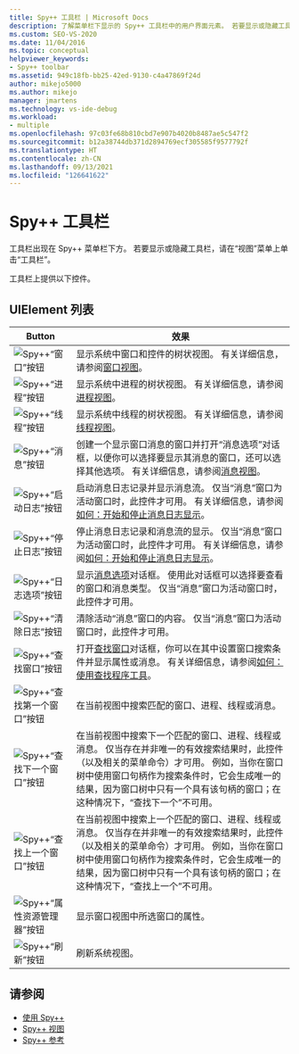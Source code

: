 ```yaml
---
title: Spy++ 工具栏 | Microsoft Docs
description: 了解菜单栏下显示的 Spy++ 工具栏中的用户界面元素。 若要显示或隐藏工具栏，请在“视图”菜单上单击“工具栏”。
ms.custom: SEO-VS-2020
ms.date: 11/04/2016
ms.topic: conceptual
helpviewer_keywords:
- Spy++ toolbar
ms.assetid: 949c18fb-bb25-42ed-9130-c4a47869f24d
author: mikejo5000
ms.author: mikejo
manager: jmartens
ms.technology: vs-ide-debug
ms.workload:
- multiple
ms.openlocfilehash: 97c03fe68b810cbd7e907b4020b8487ae5c547f2
ms.sourcegitcommit: b12a38744db371d2894769ecf305585f9577792f
ms.translationtype: HT
ms.contentlocale: zh-CN
ms.lasthandoff: 09/13/2021
ms.locfileid: "126641622"
---
```

# <a name="spy-toolbar"></a>Spy++ 工具栏
工具栏出现在 Spy++ 菜单栏下方。 若要显示或隐藏工具栏，请在“视图”菜单上单击“工具栏”。

 工具栏上提供以下控件。

## <a name="uielement-list"></a>UIElement 列表

|Button|效果|
|------------|------------|
|![Spy++“窗口”按钮](../debugger/media/icon_spy--_windows.gif "Icon_Spy++_Windows")|显示系统中窗口和控件的树状视图。 有关详细信息，请参阅[窗口视图](../debugger/windows-view.md)。|
|![Spy++“进程”按钮](../debugger/media/icon_spy--_processes.gif "Icon_Spy++_Processes")|显示系统中进程的树状视图。 有关详细信息，请参阅[进程视图](../debugger/processes-view.md)。|
|![Spy++“线程”按钮](../debugger/media/icon_spy--_threads.gif "Icon_Spy++_Threads")|显示系统中线程的树状视图。 有关详细信息，请参阅[线程视图](../debugger/threads-view.md)。|
|![Spy++“消息”按钮](../debugger/media/icon_spy--_messages.gif "Icon_Spy++_Messages")|创建一个显示窗口消息的窗口并打开“消息选项”对话框，以便你可以选择要显示其消息的窗口，还可以选择其他选项。 有关详细信息，请参阅[消息视图](../debugger/messages-view.md)。|
|![Spy++“启动日志”按钮](../debugger/media/icon_spy--_startlog.gif "Icon_Spy++_StartLog")|启动消息日志记录并显示消息流。 仅当“消息”窗口为活动窗口时，此控件才可用。 有关详细信息，请参阅[如何：开始和停止消息日志显示](../debugger/how-to-start-and-stop-the-message-log-display.md)。|
|![Spy++“停止日志”按钮](../debugger/media/icon_spy--_stoplog.gif "Icon_Spy++_StopLog")|停止消息日志记录和消息流的显示。 仅当“消息”窗口为活动窗口时，此控件才可用。 有关详细信息，请参阅[如何：开始和停止消息日志显示](../debugger/how-to-start-and-stop-the-message-log-display.md)。|
|![Spy++“日志选项”按钮](../debugger/media/icon_spy--_logoptions.gif "Icon_Spy++_LogOptions")|显示[消息选项](../debugger/message-options-dialog-box.md)对话框。 使用此对话框可以选择要查看的窗口和消息类型。 仅当“消息”窗口为活动窗口时，此控件才可用。|
|![Spy++“清除日志”按钮](../debugger/media/spy--_clearlog.gif "Spy++_ClearLog")|清除活动“消息”窗口的内容。 仅当“消息”窗口为活动窗口时，此控件才可用。|
|![Spy++“查找窗口”按钮](../debugger/media/icon_spy--_findwindow.gif "Icon_Spy++_FindWindow")|打开[查找窗口](../debugger/find-window-dialog-box.md)对话框，你可以在其中设置窗口搜索条件并显示属性或消息。 有关详细信息，请参阅[如何：使用查找程序工具](../debugger/how-to-use-the-finder-tool.md)。|
|![Spy++“查找第一个窗口”按钮](../debugger/media/icon_spy--_window.gif "Icon_Spy++_Window")|在当前视图中搜索匹配的窗口、进程、线程或消息。|
|![Spy++“查找下一个窗口”按钮](../debugger/media/icon_spy--_nextwindow.gif "Icon_Spy++_NextWindow")|在当前视图中搜索下一个匹配的窗口、进程、线程或消息。 仅当存在并非唯一的有效搜索结果时，此控件（以及相关的菜单命令）才可用。 例如，当你在窗口树中使用窗口句柄作为搜索条件时，它会生成唯一的结果，因为窗口树中只有一个具有该句柄的窗口；在这种情况下，“查找下一个”不可用。|
|![Spy++“查找上一个窗口”按钮](../debugger/media/icon_spy--_prevwindow.gif "Icon_Spy++_PrevWindow")|在当前视图中搜索上一个匹配的窗口、进程、线程或消息。 仅当存在并非唯一的有效搜索结果时，此控件（以及相关的菜单命令）才可用。 例如，当你在窗口树中使用窗口句柄作为搜索条件时，它会生成唯一的结果，因为窗口树中只有一个具有该句柄的窗口；在这种情况下，“查找上一个”不可用。|
|![Spy++“属性资源管理器”按钮](../debugger/media/icon_spy--_propexp.gif "Icon_Spy++_PropExp")|显示窗口视图中所选窗口的属性。|
|![Spy++“刷新”按钮](../debugger/media/icon_spy--_refresh.gif "Icon_Spy++_Refresh")|刷新系统视图。|

## <a name="see-also"></a>请参阅
- [使用 Spy++](../debugger/using-spy-increment.md)
- [Spy++ 视图](../debugger/spy-increment-views.md)
- [Spy++ 参考](../debugger/spy-increment-reference.md)